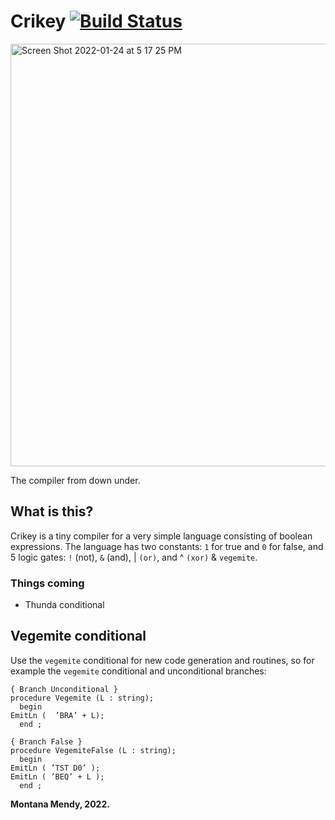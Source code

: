# Crikey [![Build Status](https://app.travis-ci.com/Montana/crikey.svg?branch=master)](https://app.travis-ci.com/Montana/crikey)


<img width="676" alt="Screen Shot 2022-01-24 at 5 17 25 PM" src="https://user-images.githubusercontent.com/20936398/150892662-c47ce4aa-cd34-4d6c-b3ed-80783b869c63.png">

The compiler from down under.

## What is this?

Crikey is a tiny compiler for a very simple language consisting of boolean expressions. The language has two constants: `1` for true and `0` for false, and 5 logic gates: `!` (not), `&` (and), | `(or)`, and ^ `(xor)` & `vegemite`. 

### Things coming

* Thunda conditional 

## Vegemite conditional

Use the `vegemite` conditional for new code generation and routines, so for example the `vegemite` conditional and unconditional branches:

```mll
{ Branch Unconditional }
procedure Vegemite (L : string);
  begin
EmitLn (  ’BRA’ + L);
  end ;
  
{ Branch False }
procedure VegemiteFalse (L : string);
  begin
EmitLn ( ’TST D0’ );
EmitLn ( ’BEQ’ + L );
  end ;
```

**Montana Mendy, 2022.**
